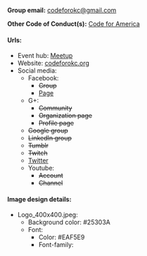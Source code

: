 **Group email:** codeforokc@gmail.com

**Other Code of Conduct(s):** [Code for America](https://github.com/codeforokc/codeofconduct) 

#### Urls:
  - Event hub: [Meetup](https://www.meetup.com/Code-for-OKC/)
  - Website: [codeforokc.org](http://codeforokc.org/)
  - Social media:
    - Facebook:
      - ~~Group~~
      - [Page](https://www.facebook.com/CodeForOKC/)
    - G+:
      - ~~Community~~
      - ~~Organization page~~
      - ~~Profile page~~
    - ~~Google group~~
    - ~~LinkedIn group~~
    - ~~Tumblr~~
    - ~~Twitch~~
    - [Twitter](https://twitter.com/codeforokc)
    - Youtube:
      - ~~Account~~
      - ~~Channel~~

#### Image design details:
- Logo_400x400.jpeg:
  - Background color: #25303A
  - Font:
    - Color: #EAF5E9
    - Font-family:
